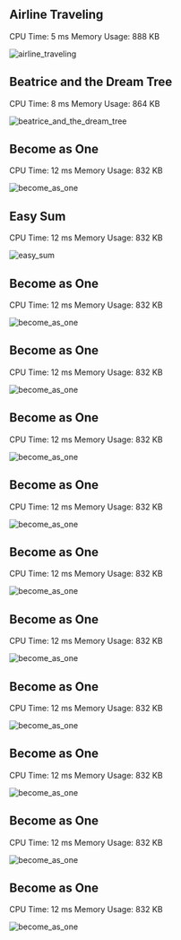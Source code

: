 ## Airline Traveling

CPU Time: 5 ms
Memory Usage: 888 KB

![airline_traveling]()

## Beatrice and the Dream Tree

CPU Time: 8 ms
Memory Usage: 864 KB

![beatrice_and_the_dream_tree]()

## Become as One

CPU Time: 12 ms
Memory Usage: 832 KB

![become_as_one]()

## Easy Sum

CPU Time: 12 ms
Memory Usage: 832 KB

![easy_sum]()

## Become as One

CPU Time: 12 ms
Memory Usage: 832 KB

![become_as_one]()

## Become as One

CPU Time: 12 ms
Memory Usage: 832 KB

![become_as_one]()

## Become as One

CPU Time: 12 ms
Memory Usage: 832 KB

![become_as_one]()

## Become as One

CPU Time: 12 ms
Memory Usage: 832 KB

![become_as_one]()

## Become as One

CPU Time: 12 ms
Memory Usage: 832 KB

![become_as_one]()

## Become as One

CPU Time: 12 ms
Memory Usage: 832 KB

![become_as_one]()

## Become as One

CPU Time: 12 ms
Memory Usage: 832 KB

![become_as_one]()

## Become as One

CPU Time: 12 ms
Memory Usage: 832 KB

![become_as_one]()

## Become as One

CPU Time: 12 ms
Memory Usage: 832 KB

![become_as_one]()

## Become as One

CPU Time: 12 ms
Memory Usage: 832 KB

![become_as_one]()

